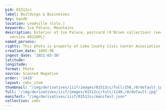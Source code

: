 ```yaml
---
pid: 01512cc
label: Buildings & Businesses
key: bandb
location: Leadville (Colo.)
keywords: Ice Palace, Mountains
description: Exterior of Ice Palace, postcard (O'Brien collection) (see colorized
  version 00220PL)
named_persons: 
rights: This photo is property of Lake County Civic Center Association.
creation_date: 1895-96
ingest_date: '2021-03-30'
latitude: 
longitude: 
format: Photo
source: Scanned Negative
order: '1410'
layout: cmhc_item
thumbnail: "/img/derivatives/iiif/images/01512cc/full/250,/0/default.jpg"
full: "/img/derivatives/iiif/images/01512cc/full/1140,/0/default.jpg"
manifest: "/img/derivatives/iiif/01512cc/manifest.json"
collection: cmhc
---
```

